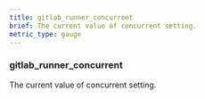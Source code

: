 ```yaml
---
title: gitlab_runner_concurrent
brief: The current value of concurrent setting.
metric_type: gauge
---
```

### gitlab_runner_concurrent

The current value of concurrent setting.